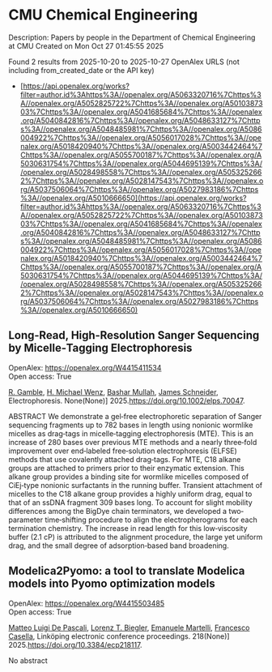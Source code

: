 # CMU Chemical Engineering
Description: Papers by people in the Department of Chemical Engineering at CMU
Created on Mon Oct 27 01:45:55 2025

Found 2 results from 2025-10-20 to 2025-10-27
OpenAlex URLS (not including from_created_date or the API key)
- [https://api.openalex.org/works?filter=author.id%3Ahttps%3A//openalex.org/A5063320716%7Chttps%3A//openalex.org/A5052825722%7Chttps%3A//openalex.org/A5010387303%7Chttps%3A//openalex.org/A5041685684%7Chttps%3A//openalex.org/A5040842816%7Chttps%3A//openalex.org/A5048633127%7Chttps%3A//openalex.org/A5048485981%7Chttps%3A//openalex.org/A5086004922%7Chttps%3A//openalex.org/A5056017028%7Chttps%3A//openalex.org/A5018420940%7Chttps%3A//openalex.org/A5003442464%7Chttps%3A//openalex.org/A5055700187%7Chttps%3A//openalex.org/A5030631754%7Chttps%3A//openalex.org/A5044695139%7Chttps%3A//openalex.org/A5028498558%7Chttps%3A//openalex.org/A5053252662%7Chttps%3A//openalex.org/A5028147543%7Chttps%3A//openalex.org/A5037506064%7Chttps%3A//openalex.org/A5027983186%7Chttps%3A//openalex.org/A5010666650](https://api.openalex.org/works?filter=author.id%3Ahttps%3A//openalex.org/A5063320716%7Chttps%3A//openalex.org/A5052825722%7Chttps%3A//openalex.org/A5010387303%7Chttps%3A//openalex.org/A5041685684%7Chttps%3A//openalex.org/A5040842816%7Chttps%3A//openalex.org/A5048633127%7Chttps%3A//openalex.org/A5048485981%7Chttps%3A//openalex.org/A5086004922%7Chttps%3A//openalex.org/A5056017028%7Chttps%3A//openalex.org/A5018420940%7Chttps%3A//openalex.org/A5003442464%7Chttps%3A//openalex.org/A5055700187%7Chttps%3A//openalex.org/A5030631754%7Chttps%3A//openalex.org/A5044695139%7Chttps%3A//openalex.org/A5028498558%7Chttps%3A//openalex.org/A5053252662%7Chttps%3A//openalex.org/A5028147543%7Chttps%3A//openalex.org/A5037506064%7Chttps%3A//openalex.org/A5027983186%7Chttps%3A//openalex.org/A5010666650)

## Long‐Read, High‐Resolution Sanger Sequencing by Micelle‐Tagging Electrophoresis   

OpenAlex: https://openalex.org/W4415411534    
Open access: True
    
[R. Gamble](https://openalex.org/A5111899237), [H. Michael Wenz](https://openalex.org/A5008334952), [Bashar Mullah](https://openalex.org/A5016837981), [James Schneider](https://openalex.org/A5028147543), Electrophoresis. None(None)] 2025.https://doi.org/10.1002/elps.70047.
    
ABSTRACT We demonstrate a gel‐free electrophoretic separation of Sanger sequencing fragments up to 782 bases in length using nonionic wormlike micelles as drag‐tags in micelle‐tagging electrophoresis (MTE). This is an increase of 280 bases over previous MTE methods and a nearly three‐fold improvement over end‐labeled free‐solution electrophoresis (ELFSE) methods that use covalently attached drag‐tags. For MTE, C18 alkane groups are attached to primers prior to their enzymatic extension. This alkane group provides a binding site for wormlike micelles composed of CiEj‐type nonionic surfactants in the running buffer. Transient attachment of micelles to the C18 alkane group provides a highly uniform drag, equal to that of an ssDNA fragment 309 bases long. To account for slight mobility differences among the BigDye chain terminators, we developed a two‐parameter time‐shifting procedure to align the electropherograms for each termination chemistry. The increase in read length for this low‐viscosity buffer (2.1 cP) is attributed to the alignment procedure, the large yet uniform drag, and the small degree of adsorption‐based band broadening.    

    

## Modelica2Pyomo: a tool to translate Modelica models into Pyomo optimization models   

OpenAlex: https://openalex.org/W4415503485    
Open access: True
    
[Matteo Luigi De Pascali](https://openalex.org/A5024411727), [Lorenz T. Biegler](https://openalex.org/A5052825722), [Emanuele Martelli](https://openalex.org/A5020653800), [Francesco Casella](https://openalex.org/A5024203262), Linköping electronic conference proceedings. 218(None)] 2025.https://doi.org/10.3384/ecp218117.
    
No abstract    

    

